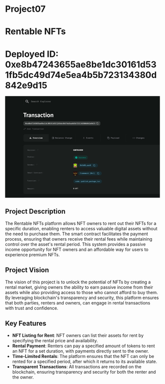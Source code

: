 # Project07
# Rentable NFTs

# Deployed ID: 0xe8b47243655ae8be1dc30161d531fb5dc49d74e5ea4b5b723134380d842e9d15
![alt text](image.png)

## Project Description
The Rentable NFTs platform allows NFT owners to rent out their NFTs for a specific duration, enabling renters to access valuable digital assets without the need to purchase them. The smart contract facilitates the payment process, ensuring that owners receive their rental fees while maintaining control over the asset's rental period. This system provides a passive income opportunity for NFT owners and an affordable way for users to experience premium NFTs.

## Project Vision
The vision of this project is to unlock the potential of NFTs by creating a rental market, giving owners the ability to earn passive income from their assets while also providing access to those who cannot afford to buy them. By leveraging blockchain's transparency and security, this platform ensures that both parties, renters and owners, can engage in rental transactions with trust and confidence.

## Key Features
- **NFT Listing for Rent**: NFT owners can list their assets for rent by specifying the rental price and availability.
- **Rental Payment**: Renters can pay a specified amount of tokens to rent an NFT for a set duration, with payments directly sent to the owner.
- **Time-Limited Rentals**: The platform ensures that the NFT can only be rented for a specified period, after which it returns to its available state.
- **Transparent Transactions**: All transactions are recorded on the blockchain, ensuring transparency and security for both the renter and the owner.
